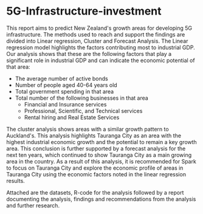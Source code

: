 # 5G-Infrastructure-investment

This report aims to predict New Zealand's growth areas for developing 5G infrastructure. The methods used to reach and support the findings are divided into Linear regression, Cluster and Forecast Analysis.
The Linear regression model highlights the factors contributing most to industrial GDP. Our analysis shows that these are the following factors that play a significant role in industrial GDP and can indicate the economic potential of that area:

  * The average number of active bonds
  *	Number of people aged 40-64 years old
  *	Total government spending in that area
  *	Total number of the following businesses in that area
      *	Financial and Insurance services
      *	Professional, Scientific, and Technical services
      *	Rental hiring and Real Estate Services

The cluster analysis shows areas with a similar growth pattern to Auckland's. This analysis highlights Tauranga City as an area with the highest industrial economic growth and the potential to remain a key growth area. This conclusion is further supported by a forecast analysis for the next ten years, which continued to show Tauranga City as a main growing area in the country. 
As a result of this analysis, it is recommended for Spark to focus on Tauranga City and explore the economic profile of areas in Tauranga City using the economic factors noted in the linear regression results.  

Attached are the datasets, R-code for the analysis followed by a report documenting the analysis, findings and recommendations from the analysis and further research.
